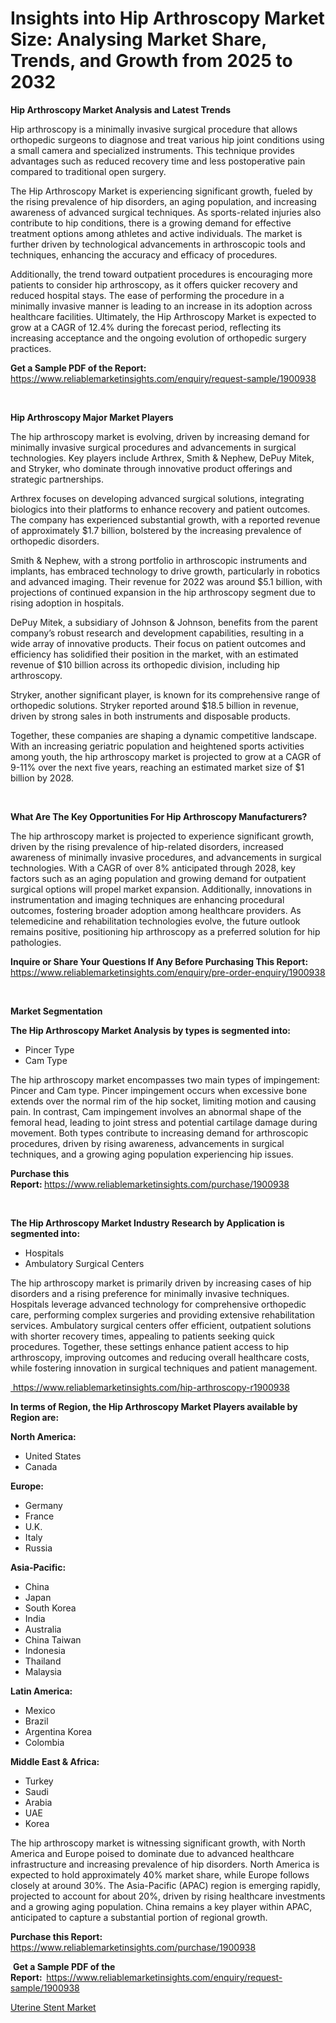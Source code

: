 <p><h1>Insights into Hip Arthroscopy Market Size: Analysing Market Share, Trends, and Growth from 2025 to 2032</h1></p><p><strong>Hip Arthroscopy Market Analysis and Latest Trends</strong></p>
<p><p>Hip arthroscopy is a minimally invasive surgical procedure that allows orthopedic surgeons to diagnose and treat various hip joint conditions using a small camera and specialized instruments. This technique provides advantages such as reduced recovery time and less postoperative pain compared to traditional open surgery.</p><p>The Hip Arthroscopy Market is experiencing significant growth, fueled by the rising prevalence of hip disorders, an aging population, and increasing awareness of advanced surgical techniques. As sports-related injuries also contribute to hip conditions, there is a growing demand for effective treatment options among athletes and active individuals. The market is further driven by technological advancements in arthroscopic tools and techniques, enhancing the accuracy and efficacy of procedures.</p><p>Additionally, the trend toward outpatient procedures is encouraging more patients to consider hip arthroscopy, as it offers quicker recovery and reduced hospital stays. The ease of performing the procedure in a minimally invasive manner is leading to an increase in its adoption across healthcare facilities. Ultimately, the Hip Arthroscopy Market is expected to grow at a CAGR of 12.4% during the forecast period, reflecting its increasing acceptance and the ongoing evolution of orthopedic surgery practices.</p></p>
<p><strong>Get a Sample PDF of the Report:&nbsp;</strong> <a href="https://www.reliablemarketinsights.com/enquiry/request-sample/1900938?utm_campaign=2888&utm_medium=2&utm_source=Github&utm_content=ia&utm_term=04032025&utm_id=hip-arthroscopy">https://www.reliablemarketinsights.com/enquiry/request-sample/1900938</a></p>
<p>&nbsp;</p>
<p><strong>Hip Arthroscopy Major Market Players</strong></p>
<p><p>The hip arthroscopy market is evolving, driven by increasing demand for minimally invasive surgical procedures and advancements in surgical technologies. Key players include Arthrex, Smith & Nephew, DePuy Mitek, and Stryker, who dominate through innovative product offerings and strategic partnerships.</p><p>Arthrex focuses on developing advanced surgical solutions, integrating biologics into their platforms to enhance recovery and patient outcomes. The company has experienced substantial growth, with a reported revenue of approximately $1.7 billion, bolstered by the increasing prevalence of orthopedic disorders.</p><p>Smith & Nephew, with a strong portfolio in arthroscopic instruments and implants, has embraced technology to drive growth, particularly in robotics and advanced imaging. Their revenue for 2022 was around $5.1 billion, with projections of continued expansion in the hip arthroscopy segment due to rising adoption in hospitals.</p><p>DePuy Mitek, a subsidiary of Johnson & Johnson, benefits from the parent company’s robust research and development capabilities, resulting in a wide array of innovative products. Their focus on patient outcomes and efficiency has solidified their position in the market, with an estimated revenue of $10 billion across its orthopedic division, including hip arthroscopy.</p><p>Stryker, another significant player, is known for its comprehensive range of orthopedic solutions. Stryker reported around $18.5 billion in revenue, driven by strong sales in both instruments and disposable products. </p><p>Together, these companies are shaping a dynamic competitive landscape. With an increasing geriatric population and heightened sports activities among youth, the hip arthroscopy market is projected to grow at a CAGR of 9-11% over the next five years, reaching an estimated market size of $1 billion by 2028.</p></p>
<p>&nbsp;</p>
<p><strong>What Are The Key Opportunities For Hip Arthroscopy Manufacturers?</strong></p>
<p><p>The hip arthroscopy market is projected to experience significant growth, driven by the rising prevalence of hip-related disorders, increased awareness of minimally invasive procedures, and advancements in surgical technologies. With a CAGR of over 8% anticipated through 2028, key factors such as an aging population and growing demand for outpatient surgical options will propel market expansion. Additionally, innovations in instrumentation and imaging techniques are enhancing procedural outcomes, fostering broader adoption among healthcare providers. As telemedicine and rehabilitation technologies evolve, the future outlook remains positive, positioning hip arthroscopy as a preferred solution for hip pathologies.</p></p>
<p><strong>Inquire or Share Your Questions If Any Before Purchasing This Report:</strong> <a href="https://www.reliablemarketinsights.com/enquiry/pre-order-enquiry/1900938?utm_campaign=2888&utm_medium=2&utm_source=Github&utm_content=ia&utm_term=04032025&utm_id=hip-arthroscopy">https://www.reliablemarketinsights.com/enquiry/pre-order-enquiry/1900938</a></p>
<p>&nbsp;</p>
<p><strong>Market Segmentation</strong></p>
<p><strong>The Hip Arthroscopy Market Analysis by types is segmented into:</strong></p>
<p><ul><li>Pincer Type</li><li>Cam Type</li></ul></p>
<p><p>The hip arthroscopy market encompasses two main types of impingement: Pincer and Cam type. Pincer impingement occurs when excessive bone extends over the normal rim of the hip socket, limiting motion and causing pain. In contrast, Cam impingement involves an abnormal shape of the femoral head, leading to joint stress and potential cartilage damage during movement. Both types contribute to increasing demand for arthroscopic procedures, driven by rising awareness, advancements in surgical techniques, and a growing aging population experiencing hip issues.</p></p>
<p><strong>Purchase this Report:&nbsp;</strong><a href="https://www.reliablemarketinsights.com/purchase/1900938?utm_campaign=2888&utm_medium=2&utm_source=Github&utm_content=ia&utm_term=04032025&utm_id=hip-arthroscopy">https://www.reliablemarketinsights.com/purchase/1900938</a></p>
<p>&nbsp;</p>
<p><strong>The Hip Arthroscopy Market Industry Research by Application is segmented into:</strong></p>
<p><ul><li>Hospitals</li><li>Ambulatory Surgical Centers</li></ul></p>
<p><p>The hip arthroscopy market is primarily driven by increasing cases of hip disorders and a rising preference for minimally invasive techniques. Hospitals leverage advanced technology for comprehensive orthopedic care, performing complex surgeries and providing extensive rehabilitation services. Ambulatory surgical centers offer efficient, outpatient solutions with shorter recovery times, appealing to patients seeking quick procedures. Together, these settings enhance patient access to hip arthroscopy, improving outcomes and reducing overall healthcare costs, while fostering innovation in surgical techniques and patient management.</p></p>
<p><a href="https://www.reliablemarketinsights.com/hip-arthroscopy-r1900938?utm_campaign=2888&utm_medium=2&utm_source=Github&utm_content=ia&utm_term=04032025&utm_id=hip-arthroscopy">&nbsp;https://www.reliablemarketinsights.com/hip-arthroscopy-r1900938</a></p>
<p><strong>In terms of Region, the Hip Arthroscopy Market Players available by Region are:</strong></p>
<p>
    <p> <strong> North America: </strong>
        <ul>
            <li>United States</li>
            <li>Canada</li>
        </ul>
        </p> 
    <p> <strong> Europe: </strong>
        <ul>
            <li>Germany</li>
            <li>France</li>
            <li>U.K.</li>
            <li>Italy</li>
            <li>Russia</li>
        </ul>
        </p> 
    <p> <strong> Asia-Pacific: </strong>
        <ul>
            <li>China</li>
            <li>Japan</li>
            <li>South Korea</li>
            <li>India</li>
            <li>Australia</li>
            <li>China Taiwan</li>
            <li>Indonesia</li>
            <li>Thailand</li>
            <li>Malaysia</li>
        </ul>
        </p> 
    <p> <strong> Latin America: </strong>
        <ul>
            <li>Mexico</li>
            <li>Brazil</li>
            <li>Argentina Korea</li>
            <li>Colombia</li>
        </ul>
        </p> 
    <p> <strong> Middle East & Africa: </strong>
        <ul>
            <li>Turkey</li>
            <li>Saudi</li>
            <li>Arabia</li>
            <li>UAE</li>
            <li>Korea</li>
        </ul>
    </p>
    </p>
<p><p>The hip arthroscopy market is witnessing significant growth, with North America and Europe poised to dominate due to advanced healthcare infrastructure and increasing prevalence of hip disorders. North America is expected to hold approximately 40% market share, while Europe follows closely at around 30%. The Asia-Pacific (APAC) region is emerging rapidly, projected to account for about 20%, driven by rising healthcare investments and a growing aging population. China remains a key player within APAC, anticipated to capture a substantial portion of regional growth.</p></p>
<p><strong>Purchase this Report: </strong><a href="https://www.reliablemarketinsights.com/purchase/1900938?utm_campaign=2888&utm_medium=2&utm_source=Github&utm_content=ia&utm_term=04032025&utm_id=hip-arthroscopy">https://www.reliablemarketinsights.com/purchase/1900938</a></p>
<p>&nbsp;<strong>Get a Sample PDF of the Report:&nbsp;&nbsp;</strong><a href="https://www.reliablemarketinsights.com/enquiry/request-sample/1900938?utm_campaign=2888&utm_medium=2&utm_source=Github&utm_content=ia&utm_term=04032025&utm_id=hip-arthroscopy">https://www.reliablemarketinsights.com/enquiry/request-sample/1900938</a></p>
<p><strong></strong></p>
<p><p><a href="https://github.com/raffadongraffadong/Market-Research-Report-List-1/blob/main/uterine-stent-market.md?utm_campaign=2888&utm_medium=2&utm_source=Github&utm_content=ia&utm_term=04032025&utm_id=hip-arthroscopy">Uterine Stent Market</a></p></p>